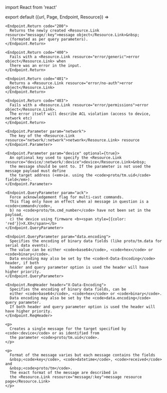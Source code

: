 import React from 'react'

export default ({url, Page, Endpoint, Resource}) =>
   <Endpoint
      url={url}
      group="message"
      method="post"
      path="/message/:network[/:device]">


    <Endpoint.Return code="200">
      Returns the newly created <Resource.Link resource="message/:key">message object</Resource.Link>&nbsp;
      (formated as per query parameters).
    </Endpoint.Return>

    <Endpoint.Return code="400">
      Fails with a <Resource.Link resource="error/generic">error object</Resource.Link> when
      there was an error in the input.
    </Endpoint.Return>

    <Endpoint.Return code="401">
      Returns a <Resource.Link resource="error/no-auth">error object</Resource.Link>
    </Endpoint.Return>

    <Endpoint.Return code="403">
      Fails with a <Resource.Link resource="error/permissions">error object</Resource.Link>.
      The error itself will describe ACL violation (access to device, network etc)
    </Endpoint.Return>

    <Endpoint.Parameter param="network">
      The key of the <Resource.Link resource="network/:network">network</Resource.Link> resource
    </Endpoint.Parameter>

    <Endpoint.Parameter param="device" optional={true}>
      An optional key used to specify the <Resource.Link resource="device/:network/:device">device</Resource.Link>&nbsp;
      the message should be sent to. If the parameter is not used the message payload must define
      the target address (<em>ie. using the <code>proto/tm.uid</code> field</em>).
    </Endpoint.Parameter>

    <Endpoint.QueryParameter param="ack">
      Force acknowledgement flag for multi-cast commands.
      This flag only have an effect when a) message in question is a <code>command</code>,
      b) no <code>proto/tm.cmd_number</code> have not been set in the payload,
      c) the device using firmware <b><span style={{color: 'red'}}>X.XX</span></b>
    </Endpoint.QueryParameter>

    <Endpoint.QueryParameter param="data.encoding">
      Specifies the encoding of binary data fields (like proto/tm.data for serial data events).
      The value can be either <code>base64</code>, <code>hex</code> or <code>binary</code>.
      Data encoding may also be set by the <code>X-Data-Encoding</code> header, if both
      header and query parameter option is used the header will have higher priority.
    </Endpoint.QueryParameter>

    <Endpoint.ReqHeader header="X-Data-Encoding">
      Specifies the encoding of binary data fields, can be
      either <code>base64</code>, <code>hex</code> or <code>binary</code>.
      Data encoding may also be set by the <code>data.encoding</code> query parameter.
      If both header and query parameter option is used the header will have higher priority.
    </Endpoint.ReqHeader>

    <p>
      Creates a single message for the target specified by <code>:device</code> or as identified from
      the parameter <code>proto/tm.uid</code>.
    </p>

    <p>
      Format of the message varies but each message contains the fields
      &nbsp;<code>key</code>, <code>datetime</code>, <code>received</code> and
      &nbsp;<code>proto/tm</code>.
      The exact format of the message are described in
      the <Resource.Link resource="message/:key">message resource page</Resource.Link>
    </p>
   </Endpoint>
